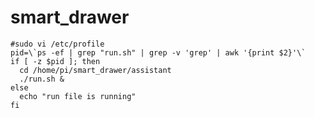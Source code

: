 # smart_drawer
````````````````````````````````````````````````````````````````````
#sudo vi /etc/profile
pid=\`ps -ef | grep "run.sh" | grep -v 'grep' | awk '{print $2}'\`
if [ -z $pid ]; then
  cd /home/pi/smart_drawer/assistant 
  ./run.sh &
else
  echo "run file is running"
fi
````````````````````````````````````````````````````````````````````
